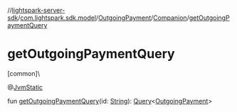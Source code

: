 //[lightspark-server-sdk](../../../../index.md)/[com.lightspark.sdk.model](../../index.md)/[OutgoingPayment](../index.md)/[Companion](index.md)/[getOutgoingPaymentQuery](get-outgoing-payment-query.md)

# getOutgoingPaymentQuery

[common]\

@[JvmStatic](https://kotlinlang.org/api/latest/jvm/stdlib/kotlin.jvm/-jvm-static/index.html)

fun [getOutgoingPaymentQuery](get-outgoing-payment-query.md)(id: [String](https://kotlinlang.org/api/latest/jvm/stdlib/kotlin/-string/index.html)): [Query](../../../com.lightspark.sdk.requester/-query/index.md)&lt;[OutgoingPayment](../index.md)&gt;
